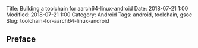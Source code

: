 Title: Building a toolchain for aarch64-linux-android
Date: 2018-07-21 1:00
Modified: 2018-07-21 1:00
Category: Android
Tags: android, toolchain, gsoc
Slug: toolchain-for-aarch64-linux-android

## Preface
